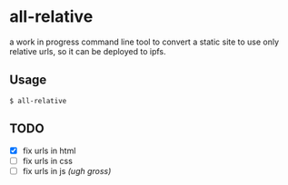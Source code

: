 # all-relative

a work in progress command line tool to convert a static site to use only relative urls, so it can be deployed to ipfs.

## Usage

```console
$ all-relative
```

## TODO

- [x] fix urls in html
- [ ] fix urls in css
- [ ] fix urls in js _(ugh gross)_
